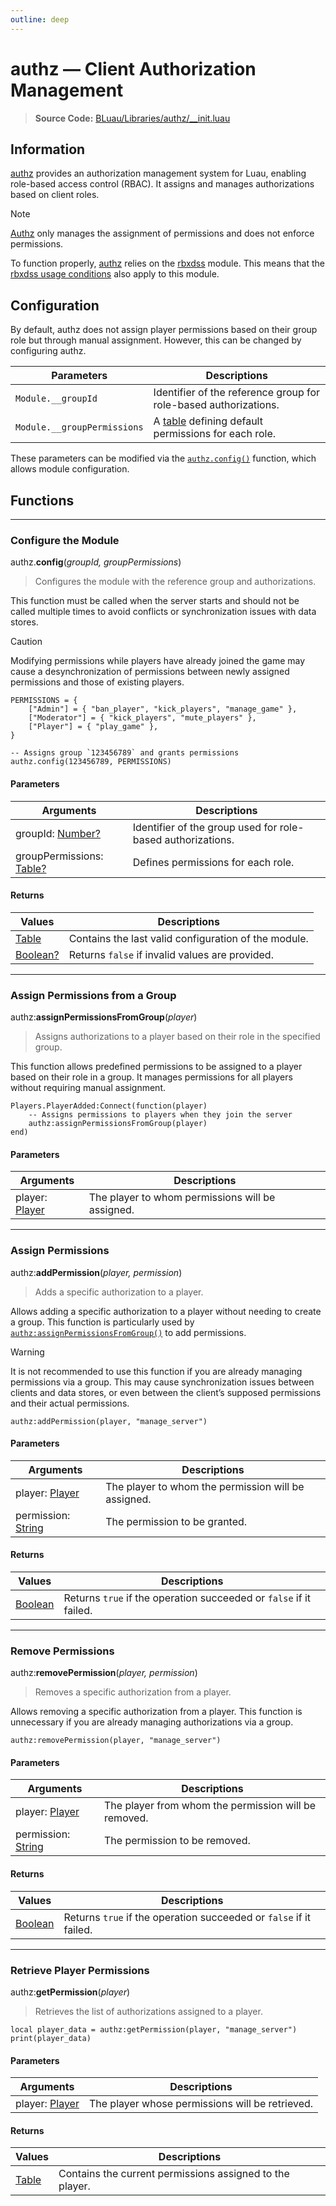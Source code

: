 ```yaml
---
outline: deep
---
```


# authz — Client Authorization Management

> **Source Code:** [BLuau/Libraries/authz/__init.luau](https://github.com/blockguard-sf/BLuau/blob/master/BLuau/Libraries/authz/__init.luau)

## Information

[authz](#authz--client-authorization-management) provides an authorization management system for Luau, enabling role-based access control (RBAC).
It assigns and manages authorizations based on client roles.

> [!Note]
> [Authz](#authz--client-authorization-management) only manages the assignment of permissions and does not enforce permissions.

To function properly, [authz](#authz--client-authorization-management) relies on the [rbxdss](rbxdss) module. This means that the [rbxdss usage conditions](rbxdss#information) also apply to this module.

## Configuration

By default, authz does not assign player permissions based on their group role but through manual assignment.
However, this can be changed by configuring authz.

| Parameters | Descriptions |
|-|-|
| `Module.__groupId` | Identifier of the reference group for role-based authorizations. |
| `Module.__groupPermissions` | A [table](https://create.roblox.com/docs/luau/tables) defining default permissions for each role. |

These parameters can be modified via the [`authz.config()`](#configure-the-module) function, which allows module configuration.

## Functions

---

### Configure the Module

authz.**config**(_groupId, groupPermissions_)

> Configures the module with the reference group and authorizations.

This function must be called when the server starts and should not be called multiple times to avoid conflicts or synchronization issues with data stores.

> [!CAUTION]
> Modifying permissions while players have already joined the game may cause a desynchronization of permissions between newly assigned permissions and those of existing players.

```luau
PERMISSIONS = {
    ["Admin"] = { "ban_player", "kick_players", "manage_game" },
    ["Moderator"] = { "kick_players", "mute_players" },
    ["Player"] = { "play_game" },
}

-- Assigns group `123456789` and grants permissions
authz.config(123456789, PERMISSIONS)
```

#### Parameters

| Arguments | Descriptions |
|-|-|
| groupId: [Number?](https://create.roblox.com/docs/luau/numbers) | Identifier of the group used for role-based authorizations. |
| groupPermissions: [Table?](https://create.roblox.com/docs/luau/tables) | Defines permissions for each role. |

#### Returns

| Values | Descriptions |
|-|-|
| [Table](https://create.roblox.com/docs/luau/tables) | Contains the last valid configuration of the module. |
| [Boolean?](https://create.roblox.com/docs/luau/booleans) | Returns `false` if invalid values are provided. |

---

### Assign Permissions from a Group

authz:**assignPermissionsFromGroup**(_player_)

> Assigns authorizations to a player based on their role in the specified group.

This function allows predefined permissions to be assigned to a player based on their role in a group.
It manages permissions for all players without requiring manual assignment.

```luau
Players.PlayerAdded:Connect(function(player)
    -- Assigns permissions to players when they join the server
    authz:assignPermissionsFromGroup(player)
end)
```

#### Parameters

| Arguments | Descriptions |
|-|-|
| player: [Player](https://create.roblox.com/docs/reference/engine/classes/Player) | The player to whom permissions will be assigned. |

---

### Assign Permissions

authz:**addPermission**(_player, permission_)

> Adds a specific authorization to a player.

Allows adding a specific authorization to a player without needing to create a group. This function is particularly used by [`authz:assignPermissionsFromGroup()`](#assign-permissions-from-a-group) to add permissions.

> [!WARNING]
> It is not recommended to use this function if you are already managing permissions via a group.
> This may cause synchronization issues between clients and data stores, or even between the client’s supposed permissions and their actual permissions.

```luau
authz:addPermission(player, "manage_server")
```

#### Parameters

| Arguments | Descriptions |
|-|-|
| player: [Player](https://create.roblox.com/docs/reference/engine/classes/Player) | The player to whom the permission will be assigned. |
| permission: [String](https://create.roblox.com/docs/luau/strings) | The permission to be granted. |

#### Returns

| Values | Descriptions |
|-|-|
| [Boolean](https://create.roblox.com/docs/luau/booleans) | Returns `true` if the operation succeeded or `false` if it failed. |

---

### Remove Permissions

authz:**removePermission**(_player, permission_)

> Removes a specific authorization from a player.

Allows removing a specific authorization from a player.
This function is unnecessary if you are already managing authorizations via a group.

```luau
authz:removePermission(player, "manage_server")
```

#### Parameters

| Arguments | Descriptions |
|-|-|
| player: [Player](https://create.roblox.com/docs/reference/engine/classes/Player) | The player from whom the permission will be removed. |
| permission: [String](https://create.roblox.com/docs/luau/strings) | The permission to be removed. |

#### Returns

| Values | Descriptions |
|-|-|
| [Boolean](https://create.roblox.com/docs/luau/booleans) | Returns `true` if the operation succeeded or `false` if it failed. |

---

### Retrieve Player Permissions

authz:**getPermission**(_player_)

> Retrieves the list of authorizations assigned to a player.

```luau
local player_data = authz:getPermission(player, "manage_server")
print(player_data)
```

#### Parameters

| Arguments | Descriptions |
|-|-|
| player: [Player](https://create.roblox.com/docs/reference/engine/classes/Player) | The player whose permissions will be retrieved. |

#### Returns

| Values | Descriptions |
|-|-|
| [Table](https://create.roblox.com/docs/luau/tables) | Contains the current permissions assigned to the player. |